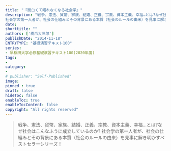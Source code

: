 ```yaml
---
title: "『面白くて眠れなくなる社会学』"
description: "戦争、憲法、貨幣、家族、結婚、正義、宗教、資本主義、幸福…とは?なぜ社会はこんなふうに成立しているのか?
社会学の第一人者が、社会の仕組みとその背景にある本質（社会のルールの由来）を見事に解き明かすベストセラーシリーズ！"
date: 
shorttitle: ""
authors: ['橋爪大三郎']
publishDate: "2014-11-18"
ENTRYTYPE: "基礎演習テキスト100"
series:
- 早稲田大学必修基礎演習テキスト100(2020年度)
tags: 
- 
category: 
- 
# publisher: "Self-Published"
image: 
pinned : true
draft: false
hideToc: false
enableToc: true
enableTocContent: false
copyright: "All rights reserved"
---
```


>戦争、憲法、貨幣、家族、結婚、正義、宗教、資本主義、幸福…とは?なぜ社会はこんなふうに成立しているのか?
社会学の第一人者が、社会の仕組みとその背景にある本質（社会のルールの由来）を見事に解き明かすベストセラーシリーズ！